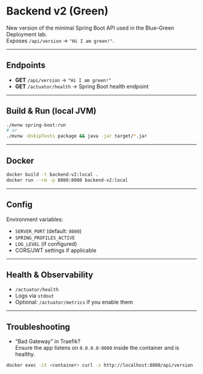 # Backend v2 (Green)

New version of the minimal Spring Boot API used in the Blue–Green Deployment lab.  
Exposes `/api/version` → `"Hi I am green!"`.

---

## **Endpoints**
- **GET** `/api/version` → `"Hi I am green!"`
- **GET** `/actuator/health` → Spring Boot health endpoint

---

## **Build & Run (local JVM)**

```bash
./mvnw spring-boot:run
# or
./mvnw -DskipTests package && java -jar target/*.jar
```

---

## **Docker**

```bash
docker build -t backend-v2:local .
docker run --rm -p 8080:8080 backend-v2:local
```

---

## **Config**

Environment variables:
- `SERVER_PORT` (default: `8080`)
- `SPRING_PROFILES_ACTIVE`
- `LOG_LEVEL` (if configured)
- CORS/JWT settings if applicable

---

## **Health & Observability**
- `/actuator/health`
- Logs via `stdout`
- Optional: `/actuator/metrics` if you enable them

---

## **Troubleshooting**
- “Bad Gateway” in Traefik?  
  Ensure the app listens on `0.0.0.0:8080` inside the container and is healthy.

```bash
docker exec -it <container> curl -s http://localhost:8080/api/version
```
